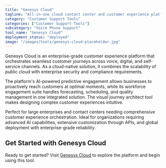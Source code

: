 ```yaml
---
title: "Genesys Cloud"
tagline: "All-in-one cloud contact center and customer experience platform"
category: "Customer Support Tools"
categories: ["Customer Support Tools"]
subcategory: "Voice Phone Support"
tool_name: "Genesys Cloud"
deployment_status: "deployed"
image: "/images/tools/genesys-cloud-placeholder.jpg"
---
```

Genesys Cloud is an enterprise-grade customer experience platform that orchestrates seamless customer journeys across voice, digital, and self-service channels. As a cloud-native solution, it combines the scalability of public cloud with enterprise security and compliance requirements.

The platform's AI-powered predictive engagement allows businesses to proactively reach customers at optimal moments, while its workforce engagement suite handles forecasting, scheduling, and quality management in one integrated solution. The visual journey architect tool makes designing complex customer experiences intuitive.

Perfect for large enterprises and contact centers needing comprehensive customer experience orchestration. Ideal for organizations requiring advanced AI capabilities, extensive customization through APIs, and global deployment with enterprise-grade reliability.
## Get Started with Genesys Cloud

Ready to get started? Visit [Genesys Cloud](https://genesyscloud.com) to explore the platform and begin using this tool.
